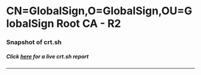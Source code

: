# CN=GlobalSign,O=GlobalSign,OU=GlobalSign Root CA - R2
### Snapshot of crt.sh
##### Click [here](https://crt.sh/?q=Serial_040000000001444EF0464E) for a live crt.sh report

---
